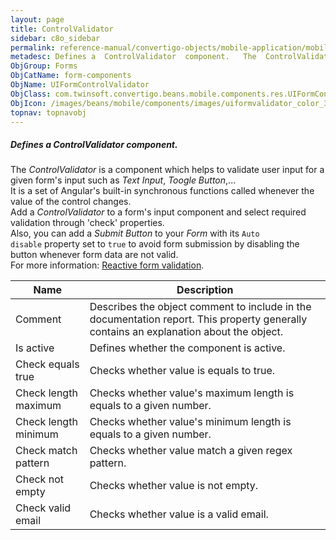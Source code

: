 ```yaml
---
layout: page
title: ControlValidator
sidebar: c8o_sidebar
permalink: reference-manual/convertigo-objects/mobile-application/mobile-components/form-components/controlvalidator/
metadesc: Defines a  ControlValidator  component.   The  ControlValidator  is a component which helps to validate user input for a given form's input such as  T
ObjGroup: Forms
ObjCatName: form-components
ObjName: UIFormControlValidator
ObjClass: com.twinsoft.convertigo.beans.mobile.components.res.UIFormControlValidator
ObjIcon: /images/beans/mobile/components/images/uiformvalidator_color_32x32.png
topnav: topnavobj
---
```

##### Defines a <i>ControlValidator</i> component. <br/>

 The <i>ControlValidator</i> is a component which helps to validate user input for a given form's input such as <i>Text Input</i>, <i>Toogle Button</i>,...<br/>
It is a set of Angular's built-in synchronous functions called whenever the value of the control changes.<br/>
Add a <i>ControlValidator</i> to a form's input component and select required validation through 'check' properties.<br/>
Also, you can add a <i>Submit Button</i> to your <i>Form</i> with its <code>Auto disable</code> property set to <code>true</code> to avoid form submission by disabling the button whenever form data are not valid.<br/>
For more information: <a href='https://angular.io/guide/form-validation#reactive-form-validation' target='_blank'>Reactive form validation</a>.

Name | Description 
--- | ---
Comment | Describes the object comment to include in the documentation report.  This property generally contains an explanation about the object. 
Is active | Defines whether the component is active. 
Check equals true | Checks whether value is equals to true.  
Check length maximum | Checks whether value's maximum length is equals to a given number. 
Check length minimum | Checks whether value's minimum length is equals to a given number.   
Check match pattern | Checks whether value match a given regex pattern.   
Check not empty | Checks whether value is not empty.  
Check valid email | Checks whether value is a valid email. 

